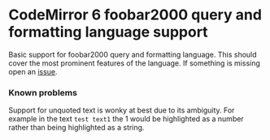 # CodeMirror 6 foobar2000 query and formatting language support

Basic support for foobar2000 query and formatting language. 
This should cover the most prominent features of the language. 
If something is missing open an [issue](issues). 

### Known problems
Support for unquoted text is wonky at best due to its ambiguity. 
For example in the text `test text1` the 1 would be highlighted as a number
rather than being highlighted as a string.
